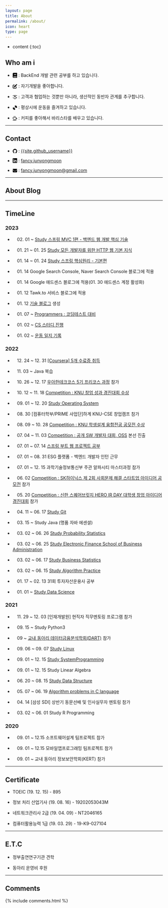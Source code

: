 ```yaml
---
layout: page
title: About
permalink: /about/
icon: heart
type: page
---
```


* content
{:toc}

## Who am i

* <img src="/assets/img/logo/book.png" style="max-width: 3%; vertical-align: text-bottom;"> : BackEnd 개발 관련 공부를 하고 있습니다.

* <img src="/assets/img/logo/edit.png" style="max-width: 3%; vertical-align: text-bottom;"> : 자기개발을 좋아합니다.

* <img src="/assets/img/logo/handshake.png" style="max-width: 3%; vertical-align: text-bottom;"> : 고객과 협업하는 것뿐만 아니라, 생산적인 동반자 관계를 추구합니다.
 
* <img src="/assets/img/logo/gym.png" style="max-width: 3%; vertical-align: text-bottom;"> : 평상시에 운동을 즐겨하고 있습니다.

* <img src="/assets/img/logo/coffee.png" style="max-width: 3%; vertical-align: text-bottom;"> : 커피를 좋아해서 바리스타를 배우고 있습니다.

---

## Contact

* <img src="/assets/img/logo/github.png" style="max-width: 3%; vertical-align: text-bottom;"> :  [{{site.github_username}}](https://github.com/{{site.github_username}})

* <img src="/assets/img/logo/linkedin.png" style="max-width: 3%; vertical-align: text-bottom;"> : [fancy.junyongmoon](https://www.linkedin.com/in/junyong-moon-479385264/)

* <img src="/assets/img/logo/email.png" style="max-width: 3%; vertical-align: text-bottom;"> : fancy.junyongmoon@gmail.com

--- 

## About Blog


---

## TimeLine

### 2023

* 　02. 01 ~ [Study 스프링 MVC 1편 - 백엔드 웹 개발 핵심 기술](https://fancy96.github.io/category/#Spring)

* 　01. 21 ~ 01. 25 [Study 모든 개발자를 위한 HTTP 웹 기본 지식](https://fancy96.github.io/category/#HTTP)

* 　01. 14 ~ 01. 24 [Study 스프링 핵심원리 - 기본편](https://fancy96.github.io/category/#Spring)

* 　01. 14  Google Search Console, Naver Search Console 블로그에 적용

* 　01. 14  Google 애드센스 블로그에 적용(01. 30 애드센스 계정 활성화)

* 　01. 12  Tawk.to 서비스 블로그에 적용

* 　01. 12 [기술 블로그](https://github.com/Fancy96/fancy96.github.io) 생성

* 　01. 07 ~ [Programmers : 코딩테스트 대비](https://fancy96.github.io/category/#Algorithm)

* 　01. 02 ~ [CS 스터디 진행](https://github.com/Fancy96/2023-CS-Study)

* 　01. 02 ~ [운동 일지 기록](https://fancy96.github.io/Workout/)

### 2022

* 　12. 24 ~ 12. 31 [[Coursera] 5개 수료증 취득](https://fancy96.github.io/Coursera-Certificates/)

* 　11. 03 ~ Java 복습

* 　10. 26 ~ 12. 17 [우아한테크코스 5기 프리코스 과정](https://github.com/Fancy96/fancy96-woowacourse) 참가

* 　10. 12 ~ 11. 18 [Competition : KNU 창업 성과 경진대회 수상](https://computer.knu.ac.kr/bbs/board.php?bo_table=sub5_1&wr_id=26769)

* 　09. 01 ~ 12. 20 [Study Operating System](https://fancy96.github.io/category/#OS)

* 　08. 30 [컴퓨터학부/PRIME 사업단]하계 KNU-CSE 창업캠프 참가

* 　08. 09 ~ 10. 28 [Competition : KNU 학생설계 융합전공 공모전 수상](https://knu.ac.kr/wbbs/wbbs/bbs/btin/viewBtin.action?bbs_cde=11&btin.bbs_cde=11&btin.doc_no=1326876&btin.appl_no=000000&btin.page=1&btin.search_type=&btin.search_text=&popupDeco=false&btin.note_div=row&menu_idx=73)

* 　07. 04 ~ 11. 03 [Competition : 공개 SW 개발자 대회, OSS](https://www.oss.kr/dev_competition) 본선 진출

* 　07. 01 ~ 07. 14 [스프링 부트 웹 프로젝트 공부](https://github.com/Fancy96/Spring-Boot-Web-Project)

* 　07. 01 ~ 08. 31 ESG 플랫폼 - 백엔드 개발자 인턴 근무

* 　07. 01 ~ 12. 15 과학기술정보통신부 주관 알파시티 마스터과정 참가

* 　06. 02 [Competition : SK하이닉스 제 2회 사회문제 해결 스타트업 아이디어 공모전](https://news.skhynix.co.kr/post/2nd-solving-social-problems-exhibition-contest) 참가

* 　05. 20 [Competition : 신한 스퀘어브릿지 HERO IR DAY 대학생 창업 아이디어 경진대회](https://sehub.net/archives/2076603) 참가

* 　04. 11 ~ 06. 17 [Study Git](https://fancy96.github.io/category/#Git)

* 　03. 15 ~ Study Java (명품 자바 에센셜)

* 　03. 02 ~ 06. 26 [Study Probability Statistics](https://fancy96.github.io/PS-Introduction/)

* 　03. 02 ~ 06. 25 [Study Electronic Finance School of Business Administration](https://fancy96.github.io/EF-Introduction/)

* 　03. 02 ~ 06. 17 [Study Business Statistics](https://fancy96.github.io/BS-Introduction/)

* 　03. 02 ~ 06. 15 [Study Algorithm Practice](https://github.com/Fancy96/KNU/tree/main/algorithm)

* 　01. 17 ~ 02. 13 31회 투자자산운용사 공부

* 　01. 01 ~ [Study Data Science](https://datascienceschool.net/intro.html)


### 2021

* 　11. 29 ~ 12. 03 [인재개발원] 현직자 직무멘토링 프로그램 참가

* 　09. 15 ~ Study Python3 

* 　09 ~ [교내 동아리 데이터금융분석학회(DART)](https://www.knudart.com/) 참가

* 　09. 06 ~ 09. 07 [Study Linux](https://fancy96.github.io/SP-Linux/)

* 　09. 01 ~ 12. 15 [Study SystemProgramming](https://github.com/Fancy96/KNU/tree/main/systemProgramming)

* 　09. 01 ~ 12. 15 Study Linear Algebra

* 　06. 20 ~ 08. 15 [Study Data Structure](https://github.com/Fancy96/KNU/tree/main/dataStructure)

* 　05. 07 ~ 06. 19 [Algorithm problems in C language](https://github.com/Fancy96/KNU/tree/main/c)

* 　04. 14 [삼성 SDI] 상반기 동문선배 및 인사실무자 멘토링 참가

* 　03. 02 ~ 06. 01 Study R Programming


### 2020

* 　09. 01 ~ 12.15 소프트웨어설계 팀프로젝트 참가

* 　09. 01 ~ 12.15 모바일앱프로그래밍 팀프로젝트 참가 

* 　09. 01 ~ 교내 동아리 정보보안학회(KERT) 참가

---

## Certificate

* TOEIC (19. 12. 15) - 895

* 정보 처리 산업기사 (19. 08. 16) - 19202053043M

* 네트워크관리사 2급 (19. 04. 09) - NT2046165

* 컴퓨터활용능력 1급 (19. 03. 29) - 19-K9-027104

---

## E.T.C

* 정부출연연구기관 견학

* 동아리 운영비 후원

---

## Comments

{% include comments.html %}
